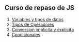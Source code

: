 ## Curso de repaso de JS

1. [Variables y tipos de datos](https://github.com/juanpablommm/javascript-university/blob/master/moduleOnevariables/Variables.js)
2. [Tipos de Operadores](https://github.com/juanpablommm/javascript-university/blob/master/ModuleTwoOperators/Operators.js)
3. [Conversion implicita y explicita](https://github.com/juanpablommm/javascript-university/blob/master/moduleThreeConversions/ConversionTypes.js)
4. [Condicionales](https://github.com/juanpablommm/javascript-university/blob/master/moduleForConditions/Conditions.js)